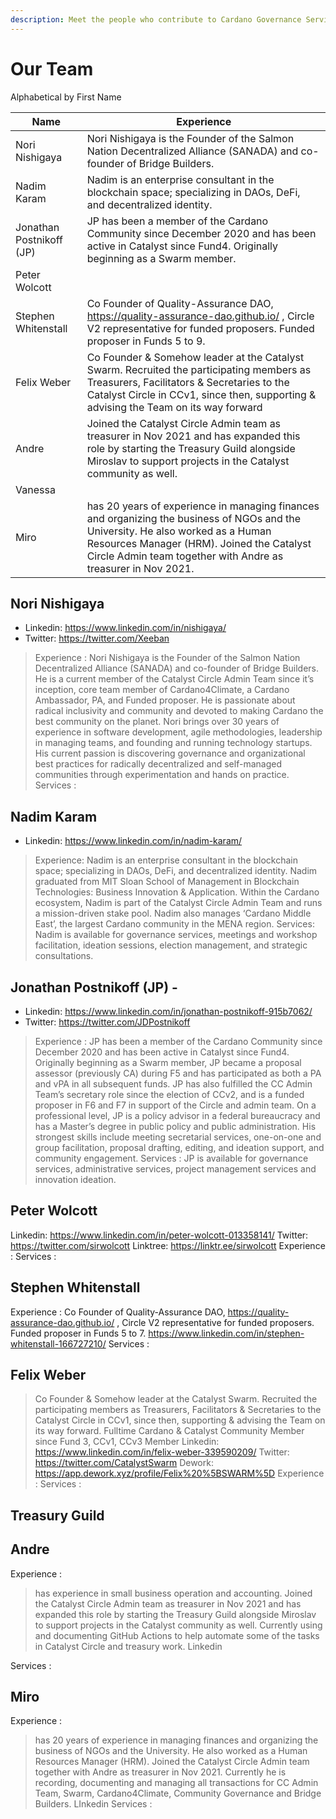 ```yaml
---
description: Meet the people who contribute to Cardano Governance Services
---
```


# Our Team

Alphabetical by First Name

| Name                     | Experience                                                                                                                                                                                                                                     |
| ------------------------ | ---------------------------------------------------------------------------------------------------------------------------------------------------------------------------------------------------------------------------------------------- |
| Nori Nishigaya           | Nori Nishigaya is the Founder of the Salmon Nation Decentralized Alliance (SANADA) and co-founder of Bridge Builders.                                                                                                                          |
| Nadim Karam              | Nadim is an enterprise consultant in the blockchain space; specializing in DAOs, DeFi, and decentralized identity.                                                                                                                             |
| Jonathan Postnikoff (JP) | JP has been a member of the Cardano Community since December 2020 and has been active in Catalyst since Fund4. Originally beginning as a Swarm member.                                                                                         |
| Peter Wolcott            |                                                                                                                                                                                                                                                |
| Stephen Whitenstall      | Co Founder of Quality-Assurance DAO, https://quality-assurance-dao.github.io/ , Circle V2 representative for funded proposers. Funded proposer in Funds 5 to 9.                                                                                |
| Felix Weber              | Co Founder & Somehow leader at the Catalyst Swarm. Recruited the participating members as Treasurers, Facilitators & Secretaries to the Catalyst Circle in CCv1, since then, supporting & advising the Team on its way forward                 |
| Andre                    | Joined the Catalyst Circle Admin team as treasurer in Nov 2021 and has expanded this role by starting the Treasury Guild alongside Miroslav to support projects in the Catalyst community as well.                                             |
| Vanessa                  |                                                                                                                                                                                                                                                |
| Miro                     | has 20 years of experience in managing finances and organizing the business of NGOs and the University. He also worked as a Human Resources Manager (HRM). Joined the Catalyst Circle Admin team together with Andre as treasurer in Nov 2021. |

## Nori Nishigaya

* Linkedin: https://www.linkedin.com/in/nishigaya/
* Twitter: https://twitter.com/Xeeban

> Experience : ​​Nori Nishigaya is the Founder of the Salmon Nation Decentralized Alliance (SANADA) and co-founder of Bridge Builders. He is a current member of the Catalyst Circle Admin Team since it’s inception, core team member of Cardano4Climate, a Cardano Ambassador, PA, and Funded proposer. He is passionate about radical inclusivity and community and devoted to making Cardano the best community on the planet. Nori brings over 30 years of experience in software development, agile methodologies, leadership in managing teams, and founding and running technology startups. His current passion is discovering governance and organizational best practices for radically decentralized and self-managed communities through experimentation and hands on practice. Services :

## Nadim Karam

* Linkedin: https://www.linkedin.com/in/nadim-karam/

> Experience: Nadim is an enterprise consultant in the blockchain space; specializing in DAOs, DeFi, and decentralized identity. Nadim graduated from MIT Sloan School of Management in Blockchain Technologies: Business Innovation & Application. Within the Cardano ecosystem, Nadim is part of the Catalyst Circle Admin Team and runs a mission-driven stake pool. Nadim also manages ‘Cardano Middle East’, the largest Cardano community in the MENA region. Services: Nadim is available for governance services, meetings and workshop facilitation, ideation sessions, election management, and strategic consultations.

## Jonathan Postnikoff (JP) -

* Linkedin: https://www.linkedin.com/in/jonathan-postnikoff-915b7062/
* Twitter: https://twitter.com/JDPostnikoff

> Experience : JP has been a member of the Cardano Community since December 2020 and has been active in Catalyst since Fund4. Originally beginning as a Swarm member, JP became a proposal assessor (previously CA) during F5 and has participated as both a PA and vPA in all subsequent funds. JP has also fulfilled the CC Admin Team’s secretary role since the election of CCv2, and is a funded proposer in F6 and F7 in support of the Circle and admin team. On a professional level, JP is a policy advisor in a federal bureaucracy and has a Master’s degree in public policy and public administration. His strongest skills include meeting secretarial services, one-on-one and group facilitation, proposal drafting, editing, and ideation support, and community engagement. Services : JP is available for governance services, administrative services, project management services and innovation ideation.

## Peter Wolcott

Linkedin: https://www.linkedin.com/in/peter-wolcott-013358141/ Twitter: https://twitter.com/sirwolcott Linktree: https://linktr.ee/sirwolcott Experience : Services :

## Stephen Whitenstall

Experience : Co Founder of Quality-Assurance DAO, https://quality-assurance-dao.github.io/ , Circle V2 representative for funded proposers. Funded proposer in Funds 5 to 7. https://www.linkedin.com/in/stephen-whitenstall-166727210/ Services :

## Felix Weber

> Co Founder & Somehow leader at the Catalyst Swarm. Recruited the participating members as Treasurers, Facilitators & Secretaries to the Catalyst Circle in CCv1, since then, supporting & advising the Team on its way forward. Fulltime Cardano & Catalyst Community Member since Fund 3, CCv1, CCv3 Member Linkedin: https://www.linkedin.com/in/felix-weber-339590209/ Twitter: https://twitter.com/CatalystSwarm Dework: https://app.dework.xyz/profile/Felix%20%5BSWARM%5D Experience : Services :

## Treasury Guild

## Andre

Experience :

> has experience in small business operation and accounting. Joined the Catalyst Circle Admin team as treasurer in Nov 2021 and has expanded this role by starting the Treasury Guild alongside Miroslav to support projects in the Catalyst community as well. Currently using and documenting GitHub Actions to help automate some of the tasks in Catalyst Circle and treasury work. Linkedin

Services :

## Miro

Experience :

> has 20 years of experience in managing finances and organizing the business of NGOs and the University. He also worked as a Human Resources Manager (HRM). Joined the Catalyst Circle Admin team together with Andre as treasurer in Nov 2021. Currently he is recording, documenting and managing all transactions for CC Admin Team, Swarm, Cardano4Climate, Community Governance and Bridge Builders. LInkedin Services :
